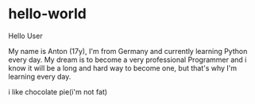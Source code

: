 # hello-world

Hello User

My name is Anton (17y), I'm from Germany and currently learning Python every day.
My dream is to become a very professional Programmer and i know it will be
a long and hard way to become one, but that's why I'm learning every day.

i like chocolate pie(i'm not fat)
